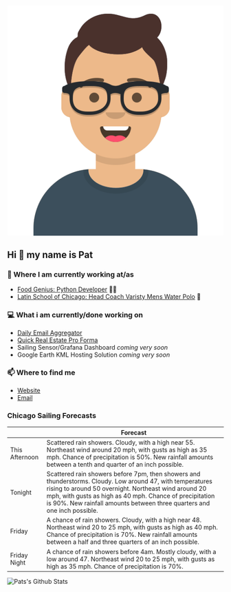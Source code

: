 [![Social banner for p-j-falconer](https://raw.githubusercontent.com/P-J-FALCONER/P-J-FALCONER/master/assets/avataaars.svg)](https://patfalconer.com/)
## Hi :wave: my name is Pat

### 💼 Where I am currently working at/as
- [Food Genius: Python Developer](https://getfoodgenius.com/) 🍔🐍
- [Latin School of Chicago: Head Coach Varisty Mens Water Polo](https://www.latinschool.org/) 🤽


### 💻 What i am currently/done working on
 - [Daily Email Aggregator](https://github.com/P-J-FALCONER/dott_daily_mail)
 - [Quick Real Estate Pro Forma](https://github.com/P-J-FALCONER/henry)
 - Sailing Sensor/Grafana Dashboard *coming very soon*
 - Google Earth KML Hosting Solution *coming very soon*

### 📫 Where to find me
 - [Website](https://patfalconer.com/)
 - [Email](mailto:patrick.j.falconer@gmail.com)


### Chicago Sailing Forecasts
|   | Forecast  |
|---|---|
| This Afternoon | Scattered rain showers. Cloudy, with a high near 55. Northeast wind around 20 mph, with gusts as high as 35 mph. Chance of precipitation is 50%. New rainfall amounts between a tenth and quarter of an inch possible. |
| Tonight | Scattered rain showers before 7pm, then showers and thunderstorms. Cloudy. Low around 47, with temperatures rising to around 50 overnight. Northeast wind around 20 mph, with gusts as high as 40 mph. Chance of precipitation is 90%. New rainfall amounts between three quarters and one inch possible. |
| Friday | A chance of rain showers. Cloudy, with a high near 48. Northeast wind 20 to 25 mph, with gusts as high as 40 mph. Chance of precipitation is 70%. New rainfall amounts between a half and three quarters of an inch possible. |
| Friday Night | A chance of rain showers before 4am. Mostly cloudy, with a low around 47. Northeast wind 20 to 25 mph, with gusts as high as 35 mph. Chance of precipitation is 70%. |

![Pats's Github Stats](https://github-readme-stats.vercel.app/api?username=p-j-falconer&show_icons=true&theme=radical)
